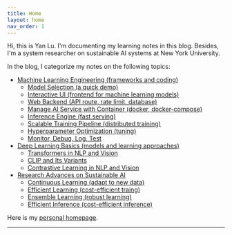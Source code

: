```yaml
---
title: Home
layout: home
nav_order: 1
---
```


Hi, this is Yan Lu. I'm documenting my learning notes in this blog. Besides, I'm a system researcher on sustainable AI systems at New York University. 

In the blog, I categorize my notes on the following topics:

- [Machine Learning Engineering (frameworks and coding)]()
  - [Model Selection (a quick demo)]()
  - [Interactive UI (frontend for machine learning models)]()
  - [Web Backend (API route, rate limit, database)]()
  - [Manage AI Service with Container (docker, docker-compose)]()
  - [Inference Engine (fast serving)]()
  - [Scalable Training Pipeline (distributed training)]()
  - [Hyperparameter Optimization (tuning)]()
  - [Monitor, Debug, Log, Test]() 
- [Deep Learning Basics (models and learning approaches)]()
  - [Transformers in NLP and Vision]()
  - [CLIP and Its Variants]()
  - [Contrastive Learning in NLP and Vision]()
- [Research Advances on Sustainable AI]()
  - [Continuous Learning (adapt to new data)]()
  - [Efficient Learning (cost-efficient traing)]()
  - [Ensemble Learning (robust learning)]()
  - [Efficient Inference (cost-efficient inference)]()

Here is my [personal homepage](https://jason-cs18.github.io/).



----

[^1]: [It can take up to 10 minutes for changes to your site to publish after you push the changes to GitHub](https://docs.github.com/en/pages/setting-up-a-github-pages-site-with-jekyll/creating-a-github-pages-site-with-jekyll#creating-your-site).

[Just the Docs]: https://just-the-docs.github.io/just-the-docs/
[GitHub Pages]: https://docs.github.com/en/pages
[README]: https://github.com/just-the-docs/just-the-docs-template/blob/main/README.md
[Jekyll]: https://jekyllrb.com
[GitHub Pages / Actions workflow]: https://github.blog/changelog/2022-07-27-github-pages-custom-github-actions-workflows-beta/
[use this template]: https://github.com/just-the-docs/just-the-docs-template/generate
